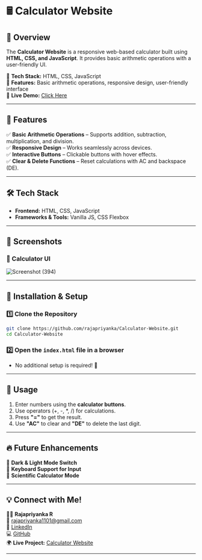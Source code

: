 # 🖩 Calculator Website  

## 🚀 Overview  
The **Calculator Website** is a responsive web-based calculator built using **HTML, CSS, and JavaScript**. It provides basic arithmetic operations with a user-friendly UI.  

🔹 **Tech Stack:** HTML, CSS, JavaScript  
🔹 **Features:** Basic arithmetic operations, responsive design, user-friendly interface  
🔹 **Live Demo:** [Click Here](https://calculator-hazel-iota.vercel.app/)  

---

## 🌟 Features  
✅ **Basic Arithmetic Operations** – Supports addition, subtraction, multiplication, and division.  
✅ **Responsive Design** – Works seamlessly across devices.  
✅ **Interactive Buttons** – Clickable buttons with hover effects.  
✅ **Clear & Delete Functions** – Reset calculations with AC and backspace (DE).  

---

## 🛠 Tech Stack  
- **Frontend:** HTML, CSS, JavaScript  
- **Frameworks & Tools:** Vanilla JS, CSS Flexbox  

---

## 📸 Screenshots  
### 🔹 Calculator UI  

![Screenshot (394)](https://github.com/user-attachments/assets/a6df37bd-2636-49a4-9916-acbeba047a0a)


---

## 🚀 Installation & Setup  
### 1️⃣ Clone the Repository  
```bash
git clone https://github.com/rajapriyanka/Calculator-Website.git
cd Calculator-Website
```

### 2️⃣ Open the `index.html` file in a browser  
- No additional setup is required! 🎉  

---

## 📌 Usage  
1. Enter numbers using the **calculator buttons**.  
2. Use operators (+, -, *, /) for calculations.  
3. Press **"="** to get the result.  
4. Use **"AC"** to clear and **"DE"** to delete the last digit.  

---

## 🔥 Future Enhancements  
🔹 **Dark & Light Mode Switch**  
🔹 **Keyboard Support for Input**  
🔹 **Scientific Calculator Mode**  

---

## 💡 Connect with Me!  
👩‍💻 **Rajapriyanka R**  
📧 [rajapriyanka1101@gmail.com](mailto:rajapriyanka1101@gmail.com)  
🔗 [LinkedIn](https://www.linkedin.com/in/rajapriyankar/)  
💻 [GitHub](https://github.com/rajapriyanka/)  
🌍 **Live Project:** [Calculator Website](https://calculator-hazel-iota.vercel.app/)  

---
